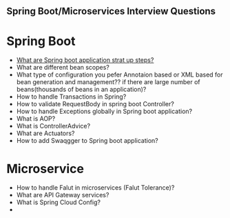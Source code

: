 
## Spring Boot/Microservices Interview Questions 

# Spring Boot

- [What are Spring boot application strat up steps? ](file:///D:/Vik/Study/MD%20Files/SpringBootAppInternallyWorking.md)
- What are different bean scopes?
- What type of configuration you pefer Annotaion based or XML based for bean generation and management?? if there are large number of beans(thousands of beans in an application)?
- How to handle Transactions in Spring?
- How to validate RequestBody in spring boot Controller?
- How to handle Exceptions globally in Spring boot application?
- What is AOP?
- What is ControllerAdvice?
- What are Actuators?
- How to add Swaqgger to Spring boot application?



# Microservice

- How to handle Falut in microservices (Falut Tolerance)?
- What are API Gateway services?
- What is Spring Cloud Config?
- 
